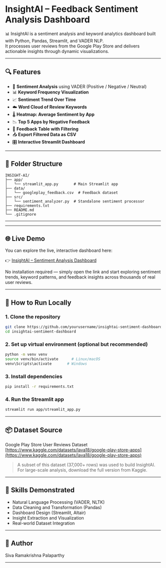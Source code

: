 
# InsightAI – Feedback Sentiment Analysis Dashboard

📊 InsightAI is a sentiment analysis and keyword analytics dashboard built with Python, Pandas, Streamlit, and VADER NLP.  
It processes user reviews from the Google Play Store and delivers actionable insights through dynamic visualizations.

---

## 🔍 Features

- 🧠 **Sentiment Analysis** using VADER (Positive / Negative / Neutral)
- 📊 **Keyword Frequency Visualization**
- 📈 **Sentiment Trend Over Time**
- ☁️ **Word Cloud of Review Keywords**
- 🌡️ **Heatmap: Average Sentiment by App**
- 📉 **Top 5 Apps by Negative Feedback**
- 🧾 **Feedback Table with Filtering**
- 📤 **Export Filtered Data as CSV**
- 🎛️ **Interactive Streamlit Dashboard**

---

## 📂 Folder Structure

```
INSIGHT-AI/
├── app/
│   └── streamlit_app.py       # Main Streamlit app
├── data/
│   └── googleplay_feedback.csv  # Feedback dataset
├── src/
│   └── sentiment_analyzer.py  # Standalone sentiment processor
├── requirements.txt
├── README.md
└── .gitignore
```

---

---

## 🌐 Live Demo

You can explore the live, interactive dashboard here:

👉 [InsightAI – Sentiment Analysis Dashboard]([https://your-username-insightai.streamlit.app](https://insight-ai-sentiment-dashboard-bwtmswcb8odx2yti6ybism.streamlit.app/))

No installation required — simply open the link and start exploring sentiment trends, keyword patterns, and feedback insights across thousands of real user reviews.

---

## 🚀 How to Run Locally

### 1. Clone the repository
```bash
git clone https://github.com/yourusername/insightai-sentiment-dashboard.git
cd insightai-sentiment-dashboard
```

### 2. Set up virtual environment (optional but recommended)
```bash
python -m venv venv
source venv/bin/activate      # Linux/macOS
venv\Scripts\activate       # Windows
```

### 3. Install dependencies
```bash
pip install -r requirements.txt
```

### 4. Run the Streamlit app
```bash
streamlit run app/streamlit_app.py
```

---

## 📦 Dataset Source

Google Play Store User Reviews Dataset  
[https://www.kaggle.com/datasets/lava18/google-play-store-apps](https://www.kaggle.com/datasets/lava18/google-play-store-apps)

> A subset of this dataset (37,000+ rows) was used to build InsightAI. For large-scale analysis, download the full version from Kaggle.

---

## 🧠 Skills Demonstrated

- Natural Language Processing (VADER, NLTK)
- Data Cleaning and Transformation (Pandas)
- Dashboard Design (Streamlit, Altair)
- Insight Extraction and Visualization
- Real-world Dataset Integration

---

## 🙌 Author

Siva Ramakrishna Palaparthy

---
